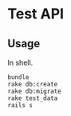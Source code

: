 # Test API

## Usage

In shell.

    bundle
    rake db:create
    rake db:migrate
    rake test_data
    rails s
